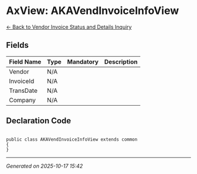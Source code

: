 # AxView: AKAVendInvoiceInfoView

[← Back to Vendor Invoice Status and Details Inquiry](../README.md)

## Fields

| Field Name | Type | Mandatory | Description |
|------------|------|-----------|-------------|
| Vendor | N/A |  |  |
| InvoiceId | N/A |  |  |
| TransDate | N/A |  |  |
| Company | N/A |  |  |

## Declaration Code

```xpp

public class AKAVendInvoiceInfoView extends common
{
}

```

---

*Generated on 2025-10-17 15:42*
